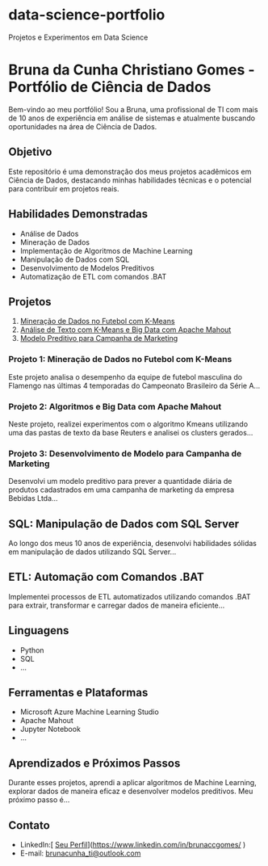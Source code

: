 # data-science-portfolio
Projetos e Experimentos em Data Science

# Bruna da Cunha Christiano Gomes - Portfólio de Ciência de Dados

Bem-vindo ao meu portfólio! Sou a Bruna, uma profissional de TI com mais de 10 anos de experiência em análise de sistemas e atualmente buscando oportunidades na área de Ciência de Dados.

## Objetivo

Este repositório é uma demonstração dos meus projetos acadêmicos em Ciência de Dados, destacando minhas habilidades técnicas e o potencial para contribuir em projetos reais.

## Habilidades Demonstradas

- Análise de Dados
- Mineração de Dados
- Implementação de Algoritmos de Machine Learning
- Manipulação de Dados com SQL
- Desenvolvimento de Modelos Preditivos
- Automatização de ETL com comandos .BAT

## Projetos

1. [Mineração de Dados no Futebol com K-Means](./futebol/mineracao-dados-futebol/)
2. [Análise de Texto com K-Means e Big Data com Apache Mahout](./marketing-branding/analise-texto-kmeans-apache-mahout/)
3. [Modelo Preditivo para Campanha de Marketing](./marketing-branding/modelo-preditivo-cadastro-cupons/)

### Projeto 1: Mineração de Dados no Futebol com K-Means

Este projeto analisa o desempenho da equipe de futebol masculina do Flamengo nas últimas 4 temporadas do Campeonato Brasileiro da Série A...

### Projeto 2: Algoritmos e Big Data com Apache Mahout

Neste projeto, realizei experimentos com o algoritmo Kmeans utilizando uma das pastas de texto da base Reuters e analisei os clusters gerados...

### Projeto 3: Desenvolvimento de Modelo para Campanha de Marketing

Desenvolvi um modelo preditivo para prever a quantidade diária de produtos cadastrados em uma campanha de marketing da empresa Bebidas Ltda...

## SQL: Manipulação de Dados com SQL Server

Ao longo dos meus 10 anos de experiência, desenvolvi habilidades sólidas em manipulação de dados utilizando SQL Server...

## ETL: Automação com Comandos .BAT

Implementei processos de ETL automatizados utilizando comandos .BAT para extrair, transformar e carregar dados de maneira eficiente...

## Linguagens

- Python
- SQL
- ...

## Ferramentas e Plataformas

- Microsoft Azure Machine Learning Studio
- Apache Mahout
- Jupyter Notebook
- ...

## Aprendizados e Próximos Passos

Durante esses projetos, aprendi a aplicar algoritmos de Machine Learning, explorar dados de maneira eficaz e desenvolver modelos preditivos. Meu próximo passo é...

## Contato

- LinkedIn:[ [Seu Perfil](https://www.linkedin.com/in/seuperfil/)](https://www.linkedin.com/in/brunaccgomes/ )
- E-mail:  brunacunha_ti@outlook.com 

